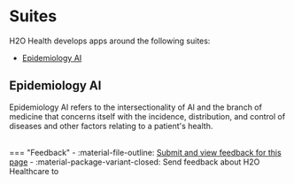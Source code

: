 # Suites

H2O Health develops apps around the following suites: 


- [Epidemiology AI](#epidemiology-ai)


## Epidemiology AI

Epidemiology AI refers to the intersectionality of AI and the branch of medicine that concerns itself with the incidence, distribution, and control of diseases and other factors relating to a patient's health. 


<br>
=== "Feedback"
    - :material-file-outline: <a href="https://github.com/h2oai/h2o-health/issues/new?assignees=5675sp&labels=h2o_health%2Fdocumentation&template=general_documentation_feedback.md&title=%5BH2O+Health+DOCS%5D" target="_blank">Submit and view feedback for this page</a>
    - :material-package-variant-closed: Send feedback about H2O Healthcare to <niki.athanasiadou@h2o.ai>
